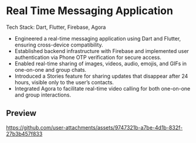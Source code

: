 # Real Time Messaging Application
Tech Stack: Dart, Flutter, Firebase, Agora
- Engineered a real-time messaging application using Dart and Flutter, ensuring cross-device compatibility.
- Established backend infrastructure with Firebase and implemented user authentication via Phone OTP verification for secure access.
- Enabled real-time sharing of images, videos, audio, emojis, and GIFs in one-on-one and group chats.
- Introduced a Stories feature for sharing updates that disappear after 24 hours, visible only to the user’s contacts.
- Integrated Agora to facilitate real-time video calling for both one-on-one and group interactions.

## Preview


https://github.com/user-attachments/assets/9747321b-a7be-4d1b-832f-27b3b457f833

